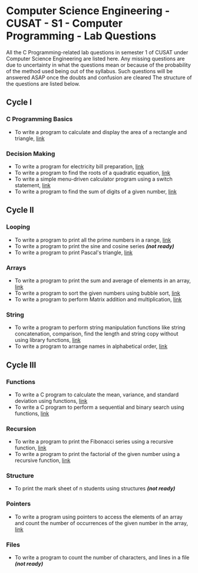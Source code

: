 # Computer Science Engineering - CUSAT - S1 - Computer Programming - Lab Questions
All the C Programming-related lab questions in semester 1 of CUSAT under Computer Science Engineering are listed here.
Any missing questions are due to uncertainty in what the questions mean or because of the probability of the method used being out of the syllabus.
Such questions will be answered ASAP once the doubts and confusion are cleared
The structure of the questions are listed below.

## Cycle I
### C Programming Basics
- To write a program to calculate and display the area of a rectangle and triangle, [link](Cycle%201/C%20Programming%20Basics/Area%20of%20Rectangle%20and%20Triangle)
### Decision Making
- To write a program for electricity bill preparation, [link](Cycle%201/Decision%20Making/Electricity%20Bill%20Preperation)
- To write a program to find the roots of a quadratic equation, [link](Cycle%201/Decision%20Making/Quadratic%20Equation)
- To write a simple menu-driven calculator program using a switch statement, [link](Cycle%201/Decision%20Making/Calculator)
- To write a program to find the sum of digits of a given number, [link](Cycle%201/Decision%20Making/Sum%20of%20Digits)
## Cycle II
### Looping
- To write a program to print all the prime numbers in a range, [link](Cycle%202/Looping/Prime%20in%20range)
- To write a program to print the sine and cosine series ***(not ready)***
- To write a program to print Pascal's triangle, [link](Cycle%202/Looping/Pascals%20Triangle)
### Arrays
- To write a program to print the sum and average of elements in an array, [link](Cycle%202/Arrays/Sum%20and%20Average%20of%20Elements)
- To write a program to sort the given numbers using bubble sort, [link](Cycle%202/Arrays/Bubble%20Sort)
- To write a program to perform Matrix addition and multiplication, [link](Cycle%202/Arrays/Matrix%20Addition%20and%20Multiplication)
### String
- To write a program to perform string manipulation functions like string concatenation, comparison, find the length and string copy without using library functions, [link]()
- To write a program to arrange names in alphabetical order, [link]()
## Cycle III
### Functions
- To write a C program to calculate the mean, variance, and standard deviation using functions, [link]()
- To write a C program to perform a sequential and binary search using functions, [link]()
### Recursion
- To write a program to print the Fibonacci series using a recursive function, [link]()
- To write a program to print the factorial of the given number using a recursive function, [link]()
### Structure
- To print the mark sheet of n students using structures ***(not ready)***
### Pointers
- To write a program using pointers to access the elements of an array and count the number of occurrences of the given number in the array, [link]()
### Files
- To write a program to count the number of characters, and lines in a file ***(not ready)***
